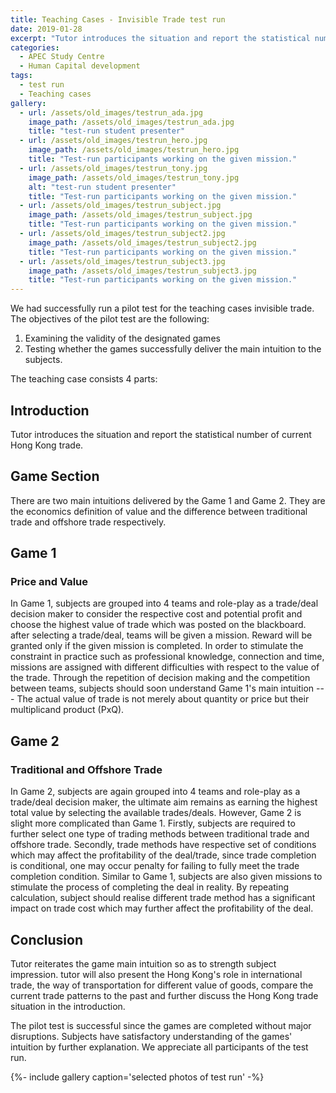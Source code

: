 ```yaml
---
title: Teaching Cases - Invisible Trade test run
date: 2019-01-28
excerpt: "Tutor introduces the situation and report the statistical number of current Hong Kong trade."
categories:
  - APEC Study Centre
  - Human Capital development
tags:
  - test run
  - Teaching cases
gallery:
  - url: /assets/old_images/testrun_ada.jpg
    image_path: /assets/old_images/testrun_ada.jpg
    title: "test-run student presenter"
  - url: /assets/old_images/testrun_hero.jpg
    image_path: /assets/old_images/testrun_hero.jpg
    title: "Test-run participants working on the given mission."
  - url: /assets/old_images/testrun_tony.jpg
    image_path: /assets/old_images/testrun_tony.jpg
    alt: "test-run student presenter"
    title: "Test-run participants working on the given mission."
  - url: /assets/old_images/testrun_subject.jpg
    image_path: /assets/old_images/testrun_subject.jpg
    title: "Test-run participants working on the given mission."
  - url: /assets/old_images/testrun_subject2.jpg
    image_path: /assets/old_images/testrun_subject2.jpg
    title: "Test-run participants working on the given mission."
  - url: /assets/old_images/testrun_subject3.jpg
    image_path: /assets/old_images/testrun_subject3.jpg
    title: "Test-run participants working on the given mission."
---
```


We had successfully run a pilot test for the teaching cases invisible trade. The objectives of the pilot test are the following:

1. Examining the validity of the designated games
2. Testing whether the games successfully deliver the main intuition to the subjects.

The teaching case consists 4 parts:
## Introduction
Tutor introduces the situation and report the statistical number of current Hong Kong trade.

## Game Section
There are two main intuitions delivered by the Game 1 and Game 2. They are the economics definition of value and the difference between traditional trade and offshore trade respectively.

## Game 1
### Price and Value
In Game 1, subjects are grouped into 4 teams and role-play as a trade/deal decision maker to consider the respective cost and potential profit and choose the highest value of trade which was posted on the blackboard. after selecting a trade/deal, teams will be given a mission. Reward will be granted only if the given mission is completed. In order to stimulate the constraint in practice such as professional knowledge, connection and time, missions are assigned with different difficulties with respect to the value of the trade. Through the repetition of decision making and the competition between teams, subjects should soon understand Game 1's main intuition --- The actual value of trade is not merely about quantity or price but their multiplicand product (PxQ).

## Game 2
### Traditional and Offshore Trade
In Game 2, subjects are again grouped into 4 teams and role-play as a trade/deal decision maker, the ultimate aim remains as earning the highest total value by selecting the available trades/deals. However, Game 2 is slight more complicated than Game 1. Firstly, subjects are required to further select one type of trading methods between traditional trade and offshore trade. Secondly, trade methods have respective set of conditions which may affect the profitability of the deal/trade, since trade completion is conditional, one may occur penalty for failing to fully meet the trade completion condition. Similar to Game 1, subjects are also given missions to stimulate the process of completing the deal in reality. By repeating calculation, subject should realise different trade method has a significant impact on trade cost which may further affect the profitability of the deal.

## Conclusion
Tutor reiterates the game main intuition so as to strength subject impression. tutor will also present the Hong Kong's role in international trade, the way of transportation for different value of goods, compare the current trade patterns to the past and further discuss the Hong Kong trade situation in the introduction.


The pilot test is successful since the games are completed without major disruptions. Subjects have satisfactory understanding of the games' intuition by further explanation. We appreciate all participants of the test run.

{%- include gallery caption='selected photos of test run' -%}
